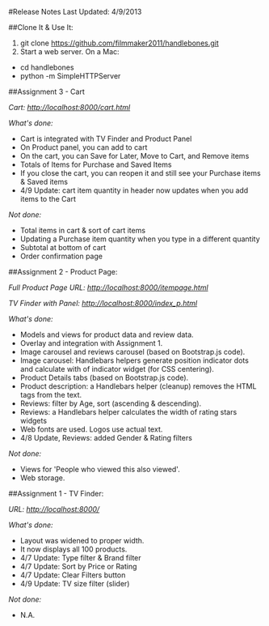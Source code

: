 #Release Notes
Last Updated: 4/9/2013

##Clone It & Use It:
1. git clone https://github.com/filmmaker2011/handlebones.git
2. Start a web server. On a Mac:

- cd handlebones
- python -m SimpleHTTPServer

##Assignment 3 - Cart

_Cart: [http://localhost:8000/cart.html](http://localhost:8000/cart.html)_

_What's done:_
- Cart is integrated with TV Finder and Product Panel
- On Product panel, you can add to cart
- On the cart, you can Save for Later, Move to Cart, and Remove items
- Totals of Items for Purchase and Saved Items
- If you close the cart, you can reopen it and still see your Purchase items & Saved items
- 4/9 Update: cart item quantity in header now updates when you add items to the Cart

_Not done:_
- Total items in cart & sort of cart items
- Updating a Purchase item quantity when you type in a different quantity
- Subtotal at bottom of cart
- Order confirmation page

##Assignment 2 - Product Page:

_Full Product Page URL: [http://localhost:8000/itempage.html](http://localhost:8000/itempage.html)_

_TV Finder with Panel: [http://localhost:8000/index_p.html](http://localhost:8000/index_p.html)_

_What's done:_
- Models and views for product data and review data.
- Overlay and integration with Assignment 1.
- Image carousel and reviews carousel (based on Bootstrap.js code).
- Image carousel: Handlebars helpers generate position indicator dots and calculate with of indicator widget (for CSS centering).
- Product Details tabs (based on Bootstrap.js code).
- Product description: a Handlebars helper (cleanup) removes the HTML tags from the text.
- Reviews: filter by Age, sort (ascending & descending).
- Reviews: a Handlebars helper calculates the width of rating stars widgets
- Web fonts are used. Logos use actual text.
- 4/8 Update, Reviews: added Gender & Rating filters

_Not done:_
- Views for 'People who viewed this also viewed'.
- Web storage.

##Assignment 1 - TV Finder:

_URL: [http://localhost:8000/](http://localhost:8000/)_

_What's done:_
- Layout was widened to proper width.
- It now displays all 100 products.
- 4/7 Update: Type filter & Brand filter
- 4/7 Update: Sort by Price or Rating
- 4/7 Update: Clear Filters button
- 4/9 Update: TV size filter (slider)

_Not done:_
- N.A.
